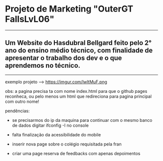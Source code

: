 # Projeto de Marketing "OuterGT FallsLvL06"
---------------------------------------------------------------------------------------
Um Website do Hasdubral Bellgard feito pelo 2° ano do ensino médio técnico, com finalidade de apresentar o trabalho dos dev e o que aprendemos no técnico.
-
---------------------------------------------------------------------------------------

exemplo projeto --> https://imgur.com/lwltMuF.png

obs:
a pagina precisa ta com nome index.html para que o github pages reconheca, ou pelo menos um html que redireciona para pagina principal com outro nome!

pendências:

- se precisarmos do ip da maquina para continuar com o mesmo banco de dados digitar ifconfig -I no console

- falta finalização da acessibilidade do mobile

- inserir nova page sobre o colégio requisitada pela fran

- criar uma page reserva de feedbacks com apenas depoimentos
